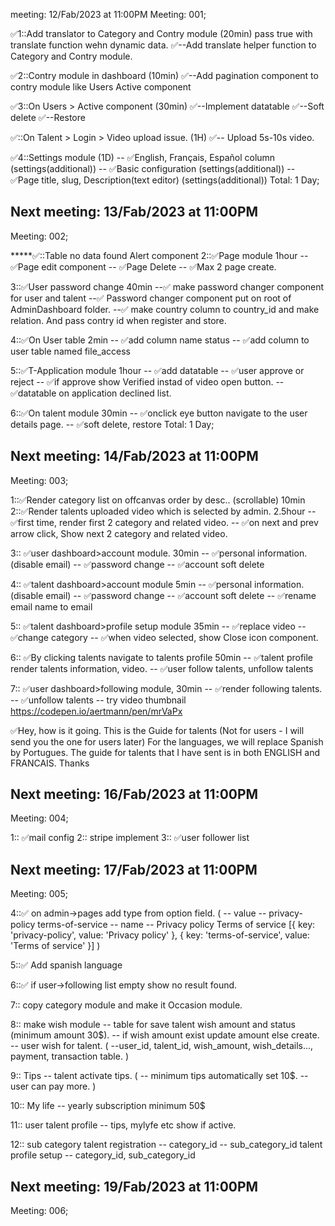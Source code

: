 meeting: 12/Fab/2023 at 11:00PM
Meeting: 001;

✅1::Add translator to Category and Contry module (20min) pass true with translate function wehn dynamic data.
    ✅--Add translate helper function to Category and Contry module.

✅2::Contry module in dashboard (10min)
    ✅--Add pagination component to contry module like Users Active component

✅3::On Users > Active component (30min)
    ✅--Implement datatable
    ✅--Soft delete
    ✅--Restore

✅::On Talent > Login > Video upload issue. (1H)
    ✅-- Upload 5s-10s video.

✅4::Settings module (1D)
    -- ✅English, Français, Español column (settings(additional))
    -- ✅Basic configuration (settings(additional))
    -- ✅Page title, slug, Description(text editor) (settings(additional))
Total: 1 Day;

Next meeting: 13/Fab/2023 at 11:00PM
-----------------------------------------
Meeting: 002;

*****✅::Table no data found Alert component
2::✅Page module 1hour
    -- ✅Page edit component
    -- ✅Page Delete
    -- ✅Max 2 page create.

3::✅User password change 40min
    --✅ make password changer component for user and talent
    --✅ Password changer component put on root of AdminDashboard folder.
    --✅ make country column to country_id and make relation. And pass contry id when register and store.

4::✅On User table 2min
    -- ✅add column name status
    -- ✅add column to user table named file_access

5::✅T-Application module 1hour
    -- ✅add datatable
    -- ✅user approve or reject
    -- ✅if approve show Verified instad of video open button.
    -- ✅datatable on application declined list.

6::✅On talent module 30min
    -- ✅onclick eye button navigate to the user details page.
    -- ✅soft delete, restore
Total: 1 Day;

Next meeting: 14/Fab/2023 at 11:00PM
-----------------------------------------
Meeting: 003;

1::✅Render category list on offcanvas order by desc.. (scrollable) 10min
2::✅Render talents uploaded video which is selected by admin. 2.5hour
    -- ✅first time, render first 2 category and related video.
    -- ✅on next and prev arrow click, Show next 2 category and related video.

3:: ✅user dashboard>account module. 30min
    -- ✅personal information.(disable email)
    -- ✅password change
    -- ✅account soft delete

4:: ✅talent dashboard>account module 5min
    -- ✅personal information.(disable email)
    -- ✅password change
    -- ✅account soft delete
    -- ✅rename email name to email

5:: ✅talent dashboard>profile setup module 35min
    -- ✅replace video
    -- ✅change category
    -- ✅when video selected, show Close icon component.

6:: ✅By clicking talents navigate to talents profile 50min
    -- ✅talent profile render talents information, video.
    -- ✅user follow talents, unfollow talents

7:: ✅user dashboard>following module, 30min
    -- ✅render following talents.
    -- ✅unfollow talents
    -- try video thumbnail https://codepen.io/aertmann/pen/mrVaPx

✅Hey, how is it going. This is the Guide for talents (Not for users - I will send you the one for users later) For the languages, we will replace Spanish by Portugues. The guide for talents that I have sent is in both ENGLISH and FRANCAIS. Thanks


Next meeting: 16/Fab/2023 at 11:00PM
-----------------------------------------
Meeting: 004;

1:: ✅mail config
2:: stripe implement
3:: ✅user follower list

Next meeting: 17/Fab/2023 at 11:00PM
-----------------------------------------
Meeting: 005;

4::✅ on admin->pages add type from option field. <CSelect /> (
    -- value --
    privacy-policy
    terms-of-service
    -- name --
    Privacy policy
    Terms of service
    [{
        key: 'privacy-policy',
        value: 'Privacy policy'
    },
    {
        key: 'terms-of-service',
        value: 'Terms of service'
    }]
)

5::✅ Add spanish language

6::✅ if user->following list empty show no result found.

7:: copy category module and make it Occasion module.

8:: make wish module
    -- table for save talent wish amount and status (minimum amount 30$).
    -- if wish amount exist update amount else create.
    -- user wish for talent. (
        --user_id, talent_id, wish_amount, wish_details..., payment, transaction table.
    )

9:: Tips
    -- talent activate tips. (
        -- minimum tips automatically set 10$.
        -- user can pay more.
    )

10:: My life
    -- yearly subscription minimum 50$

11:: user talent profile
    -- tips, mylyfe etc show if active.

12:: sub category
    talent registration
        -- category_id
        -- sub_category_id
    talent profile setup
        -- category_id, sub_category_id



Next meeting: 19/Fab/2023 at 11:00PM
-----------------------------------------
Meeting: 006;